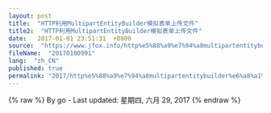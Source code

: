 ```yaml
---
layout: post
title:  "HTTP利用MultipartEntityBuilder模拟表单上传文件"
title2:  "HTTP利用MultipartEntityBuilder模拟表单上传文件"
date:   2017-01-01 23:51:31  +0800
source:  "https://www.jfox.info/http%e5%88%a9%e7%94%a8multipartentitybuilder%e6%a8%a1%e6%8b%9f%e8%a1%a8%e5%8d%95%e4%b8%8a%e4%bc%a0%e6%96%87%e4%bb%b6.html"
fileName:  "20170100991"
lang:  "zh_CN"
published: true
permalink: "2017/http%e5%88%a9%e7%94%a8multipartentitybuilder%e6%a8%a1%e6%8b%9f%e8%a1%a8%e5%8d%95%e4%b8%8a%e4%bc%a0%e6%96%87%e4%bb%b6.html"
---
```

{% raw %}
By go - Last updated: 星期四, 六月 29, 2017
{% endraw %}